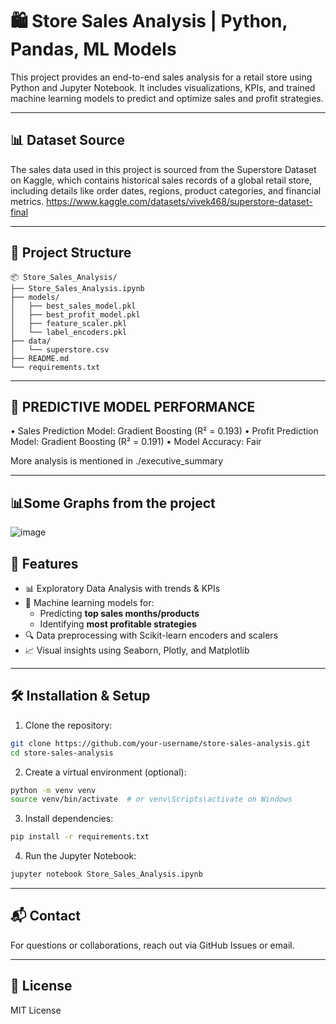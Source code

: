 # 🛍️ Store Sales Analysis | Python, Pandas, ML Models

This project provides an end-to-end sales analysis for a retail store using Python and Jupyter Notebook. It includes visualizations, KPIs, and trained machine learning models to predict and optimize sales and profit strategies.


---

## 📊 Dataset Source
The sales data used in this project is sourced from the Superstore Dataset on Kaggle, which contains historical sales records of a global retail store, including details like order dates, regions, product categories, and financial metrics.
https://www.kaggle.com/datasets/vivek468/superstore-dataset-final

---

## 📂 Project Structure

```
📦 Store_Sales_Analysis/
├── Store_Sales_Analysis.ipynb
├── models/
│   ├── best_sales_model.pkl
│   ├── best_profit_model.pkl
│   ├── feature_scaler.pkl
│   └── label_encoders.pkl
├── data/
│   └── superstore.csv
├── README.md
└── requirements.txt
```
---

## 🤖 PREDICTIVE MODEL PERFORMANCE
• Sales Prediction Model: Gradient Boosting (R² = 0.193)
• Profit Prediction Model: Gradient Boosting (R² = 0.191)
• Model Accuracy: Fair

 More analysis is mentioned in ./executive_summary
 
---

## 📊Some Graphs from the project
![image](https://github.com/user-attachments/assets/21c55760-5ad1-42c4-a885-55cd6a49e3ee)


## 🚀 Features

- 📊 Exploratory Data Analysis with trends & KPIs
- 🧠 Machine learning models for:
  - Predicting **top sales months/products**
  - Identifying **most profitable strategies**
- 🔍 Data preprocessing with Scikit-learn encoders and scalers
- 📈 Visual insights using Seaborn, Plotly, and Matplotlib

---

## 🛠️ Installation & Setup

1. Clone the repository:
```bash
git clone https://github.com/your-username/store-sales-analysis.git
cd store-sales-analysis
```

2. Create a virtual environment (optional):
```bash
python -m venv venv
source venv/bin/activate  # or venv\Scripts\activate on Windows
```

3. Install dependencies:
```bash
pip install -r requirements.txt
```

4. Run the Jupyter Notebook:
```bash
jupyter notebook Store_Sales_Analysis.ipynb
```
---

## 📬 Contact

For questions or collaborations, reach out via GitHub Issues or email.

---

## 📘 License

MIT License
